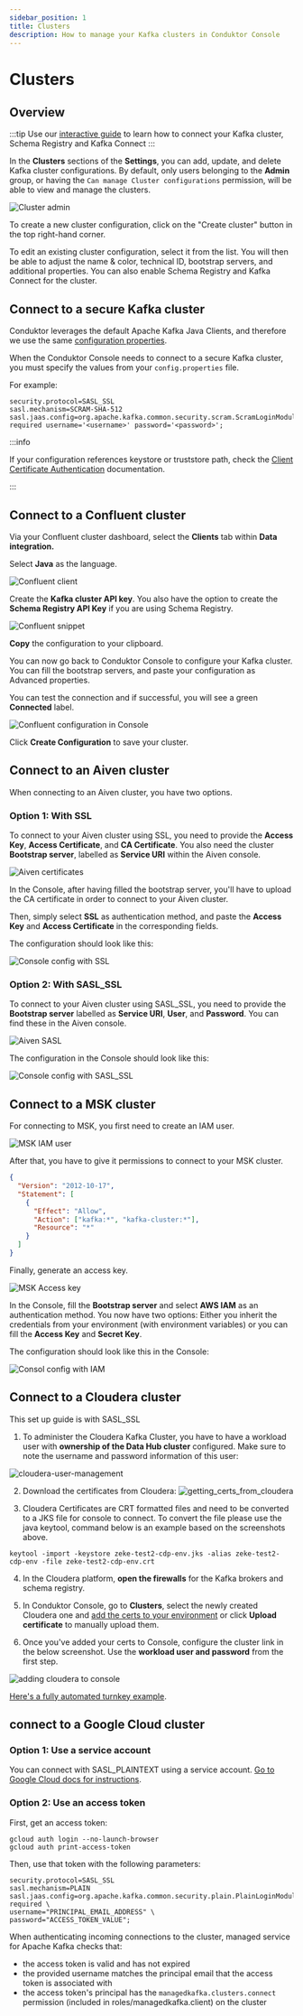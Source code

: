 ```yaml
---
sidebar_position: 1
title: Clusters
description: How to manage your Kafka clusters in Conduktor Console
---
```


# Clusters

## Overview

:::tip
Use our [interactive guide](https://conduktor.navattic.com/cluster-configuration) to learn how to connect your Kafka cluster, Schema Registry and Kafka Connect
:::

In the **Clusters** sections of the **Settings**, you can add, update, and delete Kafka cluster configurations.
By default, only users belonging to the **Admin** group, or having the `Can manage Cluster configurations` permission, will be able to view and manage the clusters.

![Cluster admin](assets/clusters-list.png)

To create a new cluster configuration, click on the "Create cluster" button in the top right-hand corner.

To edit an existing cluster configuration, select it from the list. You will then be able to adjust the name & color, technical ID, bootstrap servers, and additional properties. You can also enable Schema Registry and Kafka Connect for the cluster.

## Connect to a secure Kafka cluster

Conduktor leverages the default Apache Kafka Java Clients, and therefore we use the same [configuration properties](https://kafka.apache.org/documentation/#consumerconfigs).

When the Conduktor Console needs to connect to a secure Kafka cluster, you must specify the values from your `config.properties` file.

For example:

```
security.protocol=SASL_SSL
sasl.mechanism=SCRAM-SHA-512
sasl.jaas.config=org.apache.kafka.common.security.scram.ScramLoginModule required username='<username>' password='<password>';
```

:::info 

If your configuration references keystore or truststore path, check the [Client Certificate Authentication](https://docs.conduktor.io/platform/configuration/ssl-tls-configuration/#client-certificate-authentication) documentation.

:::

## Connect to a Confluent cluster

Via your Confluent cluster dashboard, select the **Clients** tab within **Data integration.**

Select **Java** as the language.

![Confluent client](assets/confluent-client.png)

Create the **Kafka cluster API key**. You also have the option to create the **Schema Registry API Key** if you are using Schema Registry.

![Confluent snippet](assets/confluent-api-key.png)

**Copy** the configuration to your clipboard.

You can now go back to Conduktor Console to configure your Kafka cluster. You can fill the bootstrap servers, and paste your configuration as Advanced properties.

You can test the connection and if successful, you will see a green **Connected** label.

![Confluent configuration in Console](assets/confluent-config.png)

Click **Create Configuration** to save your cluster.

## Connect to an Aiven cluster

When connecting to an Aiven cluster, you have two options.

### Option 1: With SSL

To connect to your Aiven cluster using SSL, you need to provide the **Access Key**, **Access Certificate**, and **CA Certificate**.
You also need the cluster **Bootstrap server**, labelled as **Service URI** within the Aiven console.

![Aiven certificates](assets/aiven-certs.png)

In the Console, after having filled the bootstrap server, you'll have to upload the CA certificate in order to connect to your Aiven cluster.

Then, simply select **SSL** as authentication method, and paste the **Access Key** and **Access Certificate** in the corresponding fields.

The configuration should look like this:

![Console config with SSL](assets/aiven-with-ssl.png)

### Option 2: With SASL_SSL

To connect to your Aiven cluster using SASL_SSL, you need to provide the **Bootstrap server** labelled as **Service URI**, **User**, and **Password**. You can find these in the Aiven console.

![Aiven SASL](assets/aiven-sasl-ssl.png)

The configuration in the Console should look like this:

![Console config with SASL_SSL](assets/aiven-with-sasl-ssl.png)

## Connect to a MSK cluster

For connecting to MSK, you first need to create an IAM user.

![MSK IAM user](assets/msk-iam-user.png)

After that, you have to give it permissions to connect to your MSK cluster.

```json
{
  "Version": "2012-10-17",
  "Statement": [
    {
      "Effect": "Allow",
      "Action": ["kafka:*", "kafka-cluster:*"],
      "Resource": "*"
    }
  ]
}
```

Finally, generate an access key.

![MSK Access key](assets/msk-access-key.png)

In the Console, fill the **Bootstrap server** and select **AWS IAM** as an authentication method.
You now have two options: Either you inherit the credentials from your environment (with environment variables) or you can fill the **Access Key** and **Secret Key**.

The configuration should look like this in the Console:

![Consol config with IAM](assets/msk-with-iam.png)

## Connect to a Cloudera cluster

This set up guide is with SASL_SSL

1. To administer the Cloudera Kafka Cluster, you have to have a workload user with **ownership of the Data Hub cluster** configured. Make sure to note the username and password information of this user:

![cloudera-user-management](assets/cloudera-user-management.png "cloudera-user-management")

2. Download the certificates from Cloudera:
![getting_certs_from_cloudera](assets/getting_certs_from_cloudera.png "getting_certs_from_cloudera")

3. Cloudera Certificates are CRT formatted files and need to be converted to a JKS file for console to connect. To convert the file please use the java keytool, command below is an example based on the screenshots above.

```
keytool -import -keystore zeke-test2-cdp-env.jks -alias zeke-test2-cdp-env -file zeke-test2-cdp-env.crt
```

4. In the Cloudera platform, **open the firewalls** for the Kafka brokers and schema registry.

5. In Conduktor Console, go to **Clusters**, select the newly created Cloudera one and [add the certs to your environment](/platform/get-started/configuration/ssl-tls-configuration/#configure-custom-truststore-on-conduktor-console) or click **Upload certificate** to manually upload them.

6. Once you've added your certs to Console, configure the cluster link in the below screenshot. Use the **workload user and password** from the first step.

![adding cloudera to console](assets/cloudera-console-setup.png "adding cloudera to console")

[Here's a fully automated turnkey example](https://github.com/conduktor/conduktor-cloudera-quickstart-demo?tab=readme-ov-file#cloudera--conduktor).

## connect to a Google Cloud cluster

### Option 1: Use a service account

You can connect with SASL_PLAINTEXT using a service account. [Go to Google Cloud docs for instructions](https://cloud.google.com/managed-service-for-apache-kafka/docs/authentication-kafka#sasl-plain).

### Option 2: Use an access token

First, get an access token:

```
gcloud auth login --no-launch-browser
gcloud auth print-access-token 
```

Then, use that token with the following parameters:

```
security.protocol=SASL_SSL
sasl.mechanism=PLAIN
sasl.jaas.config=org.apache.kafka.common.security.plain.PlainLoginModule required \
username="PRINCIPAL_EMAIL_ADDRESS" \
password="ACCESS_TOKEN_VALUE";
```

When authenticating incoming connections to the cluster, managed service for Apache Kafka checks that:

- the access token is valid and has not expired
- the provided username matches the principal email that the access token is associated with
- the access token's principal has the `managedkafka.clusters.connect` permission (included in roles/managedkafka.client) on the cluster
